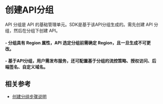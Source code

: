 # 创建API分组

API 分组是 API 的基础管理单元。SDK是基于该API分组生成的。需先创建 API 分组，然后在分组下创建 API。

#### - 分组具有 Region 属性，API 选定分组前需确定 Region，且一旦生成不可更改。

#### - 基于API分组，用户需发布服务，还可配置基于分组的流控策略、授权访问、后端签名、自定义域名。




## 相关参考

- [创建分组步骤说明](../Operation-Guide/Create-APIGroup/Create-APIGroup.md)
          



